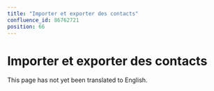 ```yaml
---
title: "Importer et exporter des contacts"
confluence_id: 86762721
position: 66
---
```

# Importer et exporter des contacts


This page has not yet been translated to English.

